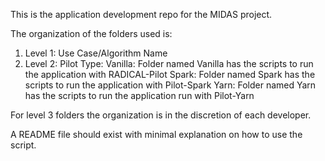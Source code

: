 This is the application development repo for the MIDAS project.

The organization of the folders used is:

1. Level 1: Use Case/Algorithm Name
2. Level 2: Pilot Type:
	Vanilla: Folder named Vanilla has the scripts to run the application with RADICAL-Pilot
	Spark: Folder named Spark has the  scripts to run the application with Pilot-Spark
	Yarn: Folder named Yarn has the scripts to run the application run with Pilot-Yarn

For level 3 folders the organization is in the discretion of each developer. 

A README file should exist with minimal explanation on how to use the script.

